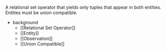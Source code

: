 A relational set operator that yields only tuples that appear in both entities. Entities must be union compatible.

- background
	- [[Relational Set Operator]]
	- [[Entity]]
	- [[Observation]]
	- [[Union Compatible]]